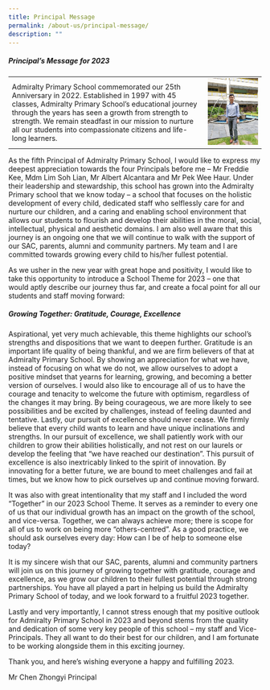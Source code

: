```yaml
---
title: Principal Message
permalink: /about-us/principal-message/
description: ""
---
```

##### Principal’s Message for 2023

| | | 
| -------- | -------- | 
| Admiralty Primary School commemorated our 25th Anniversary in 2022. Established in 1997 with 45 classes, Admiralty Primary School’s educational journey through the years has seen a growth from strength to strength. We remain steadfast in our mission to nurture all our students into compassionate citizens and life-long learners.    |  ![](/images/20221213_105903.jpg)     | 

As the fifth Principal of Admiralty Primary School, I would like to express my deepest appreciation towards the four Principals before me – Mr Freddie Kee, Mdm Lim Soh Lian, Mr Albert Alcantara and Mr Pek Wee Haur. Under their leadership and stewardship, this school has grown into the Admiralty Primary school that we know today – a school that focuses on the holistic development of every child, dedicated staff who selflessly care for and nurture our children, and a caring and enabling school environment that allows our students to flourish and develop their abilities in the moral, social, intellectual, physical and aesthetic domains. I am also well aware that this journey is an ongoing one that we will continue to walk with the support of our SAC, parents, alumni and community partners. My team and I are committed towards growing every child to his/her fullest potential.  

As we usher in the new year with great hope and positivity, I would like to take this opportunity to introduce a School Theme for 2023 – one that would aptly describe our journey thus far, and create a focal point for all our students and staff moving forward:

##### Growing Together: Gratitude, Courage, Excellence

Aspirational, yet very much achievable, this theme highlights our school’s strengths and dispositions that we want to deepen further. Gratitude is an important life quality of being thankful, and we are firm believers of that at Admiralty Primary School. By showing an appreciation for what we have, instead of focusing on what we do not, we allow ourselves to adopt a positive mindset that yearns for learning, growing, and becoming a better version of ourselves. I would also like to encourage all of us to have the courage and tenacity to welcome the future with optimism, regardless of the changes it may bring. By being courageous, we are more likely to see possibilities and be excited by challenges, instead of feeling daunted and tentative. Lastly, our pursuit of excellence should never cease. We firmly believe that every child wants to learn and have unique inclinations and strengths. In our pursuit of excellence, we shall patiently work with our children to grow their abilities holistically, and not rest on our laurels or develop the feeling that “we have reached our destination”. This pursuit of excellence is also inextricably linked to the spirit of innovation. By innovating for a better future, we are bound to meet challenges and fail at times, but we know how to pick ourselves up and continue moving forward.  

It was also with great intentionality that my staff and I included the word “Together” in our 2023 School Theme. It serves as a reminder to every one of us that our individual growth has an impact on the growth of the school, and vice-versa. Together, we can always achieve more; there is scope for all of us to work on being more “others-centred”. As a good practice, we should ask ourselves every day: How can I be of help to someone else today? 

It is my sincere wish that our SAC, parents, alumni and community partners will join us on this journey of growing together with gratitude, courage and excellence, as we grow our children to their fullest potential through strong partnerships. You have all played a part in helping us build the Admiralty Primary School of today, and we look forward to a fruitful 2023 together. 

Lastly and very importantly, I cannot stress enough that my positive outlook for Admiralty Primary School in 2023 and beyond stems from the quality and dedication of some very key people of this school – my staff and Vice-Principals. They all want to do their best for our children, and I am fortunate to be working alongside them in this exciting journey. 

Thank you, and here’s wishing everyone a happy and fulfilling 2023. 

Mr Chen Zhongyi
Principal